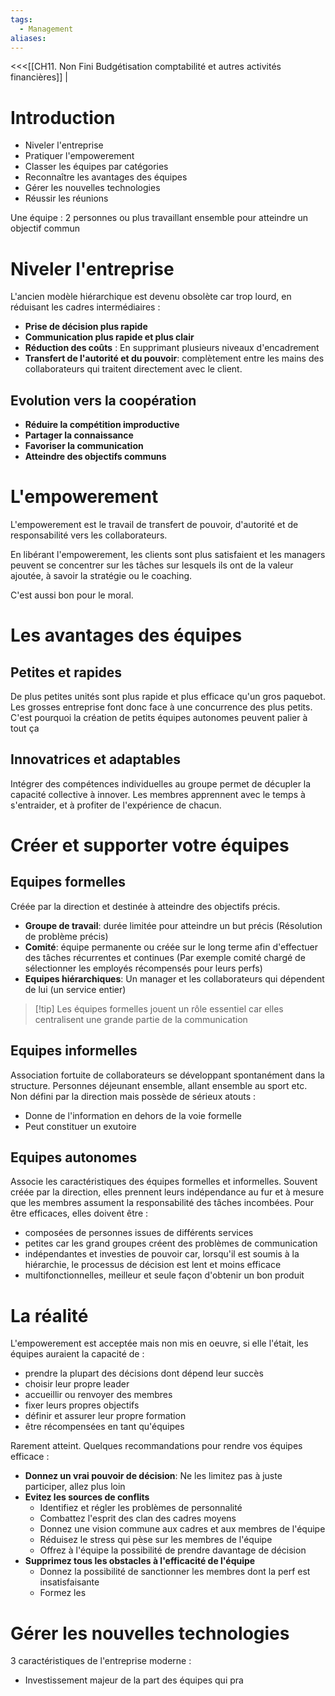 ```yaml
---
tags:
  - Management
aliases:
---
```

<<<[[CH11. Non Fini Budgétisation comptabilité et autres activités financières]] |

# Introduction
- Niveler l'entreprise
- Pratiquer l'empowerement
- Classer les équipes par catégories
- Reconnaître les avantages des équipes
- Gérer les nouvelles technologies
- Réussir les réunions

Une équipe : 2 personnes ou plus travaillant ensemble pour atteindre un objectif commun

# Niveler l'entreprise
L'ancien modèle hiérarchique est devenu obsolète car trop lourd, en réduisant les cadres intermédiaires : 
- **Prise de décision plus rapide**
- **Communication plus rapide et plus clair**
- **Réduction des coûts** : En supprimant plusieurs niveaux d'encadrement
- **Transfert de l'autorité et du pouvoir**: complètement entre les mains des collaborateurs qui traitent directement avec le client.

## Evolution vers la coopération
- **Réduire la compétition improductive** 
- **Partager la connaissance**
- **Favoriser la communication**
- **Atteindre des objectifs communs**

# L'empowerement
L'empowerement est le travail de transfert de pouvoir, d'autorité et de responsabilité vers les collaborateurs.

En libérant l'empowerement, les clients sont plus satisfaient et les managers peuvent se concentrer sur les tâches sur lesquels ils ont de la valeur ajoutée, à savoir la stratégie ou le coaching.

C'est aussi bon pour le moral.

# Les avantages des équipes

## Petites et rapides
De plus petites unités sont plus rapide et plus efficace qu'un gros paquebot. Les grosses entreprise font donc face à une concurrence des plus petits. C'est pourquoi la création de petits équipes autonomes peuvent palier à tout ça

## Innovatrices et adaptables
Intégrer des compétences individuelles au groupe permet de décupler la capacité collective à innover. Les membres apprennent avec le temps à s'entraider, et à profiter de l'expérience de chacun.

# Créer et supporter votre équipes

## Equipes formelles 
Créée par la direction et destinée à atteindre des objectifs précis.
- **Groupe de travail**: durée limitée pour atteindre un but précis (Résolution de problème précis)
- **Comité**: équipe permanente ou créée sur le long terme afin d'effectuer des tâches récurrentes et continues (Par exemple comité chargé de sélectionner les employés récompensés pour leurs perfs)
- **Equipes hiérarchiques**: Un manager et les collaborateurs qui dépendent de lui (un service entier)

> [!tip] Les équipes formelles jouent un rôle essentiel car elles centralisent une grande partie de la communication

## Equipes informelles
Association fortuite de collaborateurs se développant spontanément dans la structure. Personnes déjeunant ensemble, allant ensemble au sport etc.
Non défini par la direction mais possède de sérieux atouts :
- Donne de l'information en dehors de la voie formelle
- Peut constituer un exutoire

## Equipes autonomes
Associe les caractéristiques des équipes formelles et informelles. Souvent créée par la direction, elles prennent leurs indépendance au fur et à mesure que les membres assument la responsabilité des tâches incombées.
Pour être efficaces, elles doivent être : 
- composées de personnes issues de différents services
- petites car les grand groupes créent des problèmes de communication
- indépendantes et investies de pouvoir car, lorsqu'il est soumis à la hiérarchie, le processus de décision est lent et moins efficace
- multifonctionnelles, meilleur et seule façon d'obtenir un bon produit 

# La réalité
L'empowerement est acceptée mais non mis en oeuvre, si elle l'était, les équipes auraient la capacité de :
- prendre la plupart des décisions dont dépend leur succès
- choisir leur propre leader
- accueillir ou renvoyer des membres
- fixer leurs propres objectifs
- définir et assurer leur propre formation
- être récompensées en tant qu'équipes

Rarement atteint.
Quelques recommandations pour rendre vos équipes efficace :
- **Donnez un vrai pouvoir de décision**: Ne les limitez pas à juste participer, allez plus loin
- **Evitez les sources de conflits**
	- Identifiez et régler les problèmes de personnalité
	- Combattez l'esprit des clan des cadres moyens
	- Donnez une vision commune aux cadres et aux membres de l'équipe
	- Réduisez le stress qui pèse sur les membres de l'équipe
	- Offrez à l'équipe la possibilité de prendre davantage de décision
- **Supprimez tous les obstacles à l'efficacité de l'équipe**
	- Donnez la possibilité de sanctionner les membres dont la perf est insatisfaisante
	- Formez les

# Gérer les nouvelles technologies
3 caractéristiques de l'entreprise moderne :
- Investissement majeur de la part des équipes qui pra